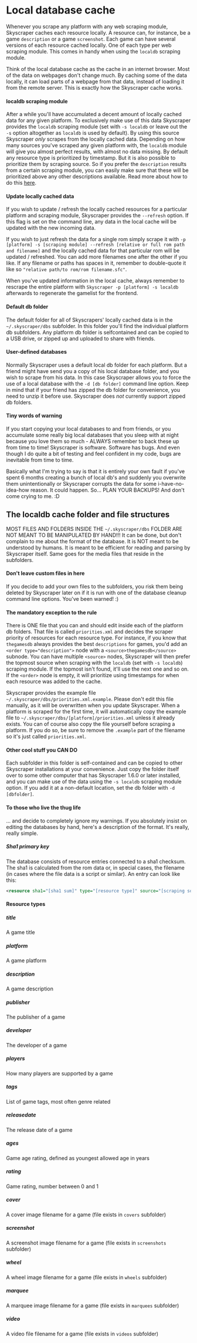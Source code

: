 # Local database cache
Whenever you scrape any platform with any web scraping module, Skyscraper caches each resource locally. A resource can, for instance, be a game `description` or a game `screenshot`. Each game can have several versions of each resource cached locally. One of each type per web scraping module. This comes in handy when using the `localdb` scraping module.

Think of the local database cache as the cache in an internet browser. Most of the data on webpages don't change much. By caching some of the data locally, it can load parts of a webpage from that data, instead of loading it from the remote server. This is exactly how the Skyscraper cache works.

#### localdb scraping module
After a while you'll have accumulated a decent amount of locally cached data for any given platform. To exclusively make use of this data Skyscraper provides the `localdb` scraping module (set with `-s localdb` or leave out the `-s` option altogether as `localdb` is used by default). By using this source Skyscraper *only* scrapes from the locally cached data. Depending on how many sources you've scraped any given platform with, the `localdb` module will give you almost perfect results, with almost no data missing. By default any resource type is prioritized by timestamp. But it is also possible to prioritize them by scraping source. So if you prefer the `description` results from a certain scraping module, you can easily make sure that these will be prioritized above any other descriptions available. Read more about how to do this [here](#the-mandatory-exception-to-the-rule).

#### Update locally cached data
If you wish to update / refresh the locally cached resources for a particular platform and scraping module, Skyscraper provides the `--refresh` option. If this flag is set on the command line, any data in the local cache will be updated with the new incoming data.

If you wish to just refresh the data for a single rom simply scrape it with `-p [platform] -s [scraping module] --refresh [relative or full rom path and filename]` and the locally cached data for that particular rom will be updated / refreshed. You can add more filenames one after the other if you like. If any filename or paths has spaces in it, remember to double-quote it like so `"relative path/to rom/rom filename.sfc"`.

When you've updated information in the local cache, always remember to rescrape the entire platform with `Skyscraper -p [platform] -s localdb` afterwards to regenerate the gamelist for the frontend.

#### Default db folder
The default folder for all of Skyscrapers' locally cached data is in the `~/.skyscraper/dbs` subfolder. In this folder you'll find the individual platform db subfolders. Any platform db folder is selfcontained and can be copied to a USB drive, or zipped up and uploaded to share with friends.

#### User-defined databases
Normally Skyscraper uses a default local db folder for each platform. But a friend might have send you a copy of his local database folder, and you wish to scrape from his data. In this case Skyscraper allows you to force the use of a local database with the `-d [db folder]` command line option. Keep in mind that if your friend has zipped the db folder for convenience, you need to unzip it before use. Skyscraper does *not* currently support zipped db folders.

#### Tiny words of warning
If you start copying your local databases to and from friends, or you accumulate some really big local databases that you sleep with at night because you love them so much - ALWAYS remember to back these up from time to time! Skyscraper is software. Software has bugs. And even though I do quite a bit of testing and feel confident in my code, bugs are inevitable from time to time.

Basically what I'm trying to say is that it is entirely your own fault if you've spent 6 months creating a bunch of local db's and suddenly you overwrite them unintentionally or Skyscraper corrupts the data for some i-have-no-idea-how reason. It could happen. So... PLAN YOUR BACKUPS! And don't come crying to me. :D

## The localdb cache folder and file structures
MOST FILES AND FOLDERS INSIDE THE `~/.skyscraper/dbs` FOLDER ARE NOT MEANT TO BE MANIPULATED BY HAND!!! It can be done, but don't complain to me about the format of the database. It is NOT meant to be understood by humans. It is meant to be efficient for reading and parsing by Skyscraper itself. Same goes for the media files that reside in the subfolders.

#### Don't leave custom files in here
If you decide to add your own files to the subfolders, you risk them being deleted by Skyscraper later on if it is run with one of the database cleanup command line options. You've been warned! :)

#### The mandatory exception to the rule
There is ONE file that you can and should edit inside each of the platform db folders. That file is called `priorities.xml` and decides the scraper priority of resources for each resource type. For instance, if you know that `thegamesdb` always provides the best `descriptions` for games, you'd add an `<order type="description">` node with a `<source>thegamesdb</source>` subnode. You can have multiple `<source>` nodes, Skyscraper will then prefer the topmost source when scraping with the `localdb` (set with `-s localdb`) scraping module. If the topmost isn't found, it'll use the next one and so on. If the `<order>` node is empty, it will prioritize using timestamps for when each resource was added to the cache.

Skyscraper provides the example file `~/.skyscraper/dbs/priorities.xml.example`. Please don't edit this file manually, as it will be overwritten when you update Skyscraper. When a platform is scraped for the first time, it will automatically copy the example file to `~/.skyscraper/dbs/[platform]/priorities.xml` unless it already exists. You can of course also copy the file yourself before scraping a platform. If you do so, be sure to remove the `.example` part of the filename so it's just called `priorities.xml`.

#### Other cool stuff you CAN DO
Each subfolder in this folder is self-contained and can be copied to other Skyscraper installations at your convenience. Just copy the folder itself over to some other computer that has Skyscraper 1.6.0 or later installed, and you can make use of the data using the `-s localdb` scraping module option. If you add it at a non-default location, set the db folder with `-d [dbfolder]`.

#### To those who live the thug life
... and decide to completely ignore my warnings. If you absolutely insist on editing the databases by hand, here's a description of the format. It's really, really simple.

##### Sha1 primary key
The database consists of resource entries connected to a sha1 checksum. The sha1 is calculated from the rom data or, in special cases, the filename (in cases where the file data is a script or similar). An entry can look like this:

```xml
<resource sha1="[sha1 sum]" type="[resource type]" source="[scraping source]" timestamp="[msecs sine epoch]">Resource data</resource>
```

#### Resource types
##### title
A game title
##### platform
A game platform
##### description
A game description
##### publisher
The publisher of a game
##### developer
The developer of a game
##### players
How many players are supported by a game
##### tags
List of game tags, most often genre related
##### releasedate
The release date of a game
##### ages
Game age rating, defined as youngest allowed age in years
##### rating
Game rating, number between 0 and 1
##### cover
A cover image filename for a game (file exists in `covers` subfolder)
##### screenshot
A screenshot image filename for a game (file exists in `screenshots` subfolder)
##### wheel
A wheel image filename for a game (file exists in `wheels` subfolder)
##### marquee
A marquee image filename for a game (file exists in `marquees` subfolder)
##### video
A video file filename for a game (file exists in `videos` subfolder)
